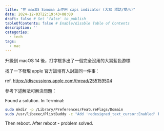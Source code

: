 ```yaml
---
title: "在 macOS Sonoma 上停用 caps indicator (大寫 標誌/提示)"
date: 2024-12-03T22:19:43+08:00
draft: false # Set 'false' to publish
tableOfContents: false # Enable/disable Table of Contents
description: ''
categories:
  - tech
tags:
  - mac
---
```


升級到 macOS 14 後，打字框多出了一個完全沒用的大寫藍色游標

找了一下發現 apple 官方論壇有人討論同一件事：

ref. https://discussions.apple.com/thread/255159504

參考下述解法可解決問題：


Found a solution. In Terminal:


```bash
sudo mkdir -p /Library/Preferences/FeatureFlags/Domain
sudo /usr/libexec/PlistBuddy -c "Add 'redesigned_text_cursor:Enabled' bool false" /Library/Preferences/FeatureFlags/Domain/UIKit.plist
```

Then reboot. After reboot - problem solved.
